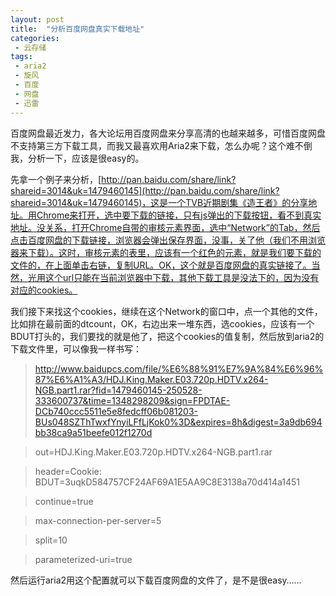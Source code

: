```yaml
---
layout: post
title:  "分析百度网盘真实下载地址"
categories: 
 - 云存储
tags: 
 - aria2 
 - 旋风 
 - 百度 
 - 网盘 
 - 迅雷
--- 
```

 
百度网盘最近发力，各大论坛用百度网盘来分享高清的也越来越多，可惜百度网盘不支持第三方下载工具，而我又最喜欢用Aria2来下载，怎么办呢？这个难不倒我，分析一下，应该是很easy的。

先拿一个例子来分析，[http://pan.baidu.com/share/link?shareid=3014&uk=1479460145](http://pan.baidu.com/share/link?shareid=3014&uk=1479460145)，这是一个TVB近期剧集《造王者》的分享地址。用Chrome来打开，选中要下载的链接，只有js弹出的下载按钮，看不到真实地址。没关系，打开Chrome自带的审核元素界面，选中“Network”的Tab，然后点击百度网盘的下载链接，浏览器会弹出保存界面，没事，关了他（我们不用浏览器来下载）。这时，审核元素的表里，应该有一个红色的元素，就是我们要下载的文件的，在上面单击右链，复制URL。OK，这个就是百度网盘的真实链接了。当然，光用这个url只能在当前浏览器中下载，其他下载工具是没法下的，因为没有对应的cookies。

我们接下来找这个cookies，继续在这个Network的窗口中，点一个其他的文件，比如排在最前面的dtcount，OK，右边出来一堆东西，选cookies，应该有一个BDUT打头的，我们要找的就是他了，把这个cookies的值复制，然后放到aria2的下载文件里，可以像我一样书写：

> http://www.baidupcs.com/file/%E6%88%91%E7%9A%84%E6%96%87%E6%A1%A3/HDJ.King.Maker.E03.720p.HDTV.x264-NGB.part1.rar?fid=1479460145-250528-333600737&time=1348298209&sign=FPDTAE-DCb740ccc5511e5e8fedcff06b081203-BUs048SZThTwxfYnyiLFfLjKok0%3D&expires=8h&digest=3a9db694bb38ca9a51beefe012f1270d
>

>   out=HDJ.King.Maker.E03.720p.HDTV.x264-NGB.part1.rar
>

>   header=Cookie: BDUT=3uqkD584757CF24AF69A1E5AA9C8E3138a70d414a1451
>

>   continue=true
>

>   max-connection-per-server=5
>

>   split=10
>

>   parameterized-uri=true

然后运行aria2用这个配置就可以下载百度网盘的文件了，是不是很easy……